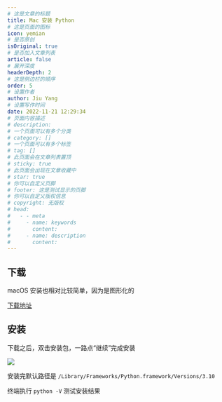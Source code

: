 ```yaml
---
# 这是文章的标题
title: Mac 安装 Python
# 这是页面的图标
icon: yemian
# 是否原创
isOriginal: true
# 是否加入文章列表
article: false
# 展开深度
headerDepth: 2
# 这是侧边栏的顺序
order: 5
# 设置作者
author: Jiu Yang
# 设置写作时间
date: 2022-11-21 12:29:34
# 页面内容描述
# description: 
# 一个页面可以有多个分类
# category: []
# 一个页面可以有多个标签
# tag: []
# 此页面会在文章列表置顶
# sticky: true
# 此页面会出现在文章收藏中
# star: true
# 你可以自定义页脚
# footer: 这是测试显示的页脚
# 你可以自定义版权信息
# copyright: 无版权
# head:
#   - - meta
#     - name: keywords
#       content: 
#     - name: description
#       content: 
---
```


## 下载

macOS 安装也相对比较简单，因为是图形化的

[下载地址](https://www.python.org/downloads/macos/)

## 安装

下载之后，双击安装包，一路点“继续”完成安装

![](https://static.iamjy.com/blog-images/202211211358747.png)

安装完默认路径是 `/Library/Frameworks/Python.framework/Versions/3.10`

终端执行 `python -V` 测试安装结果